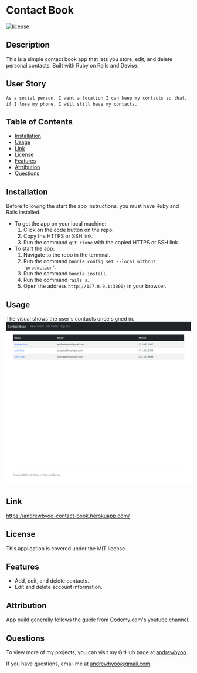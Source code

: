 # Contact Book
[![license](https://img.shields.io/badge/license-MIT-blue)](./LICENSE)
## Description
This is a simple contact book app that lets you store, edit, and delete personal contacts. Built with Ruby on Rails and Devise.

## User Story
```
As a social person, I want a location I can keep my contacts so that, if I lose my phone, I will still have my contacts.
```

## Table of Contents
- [Installation](#installation)
- [Usage](#usage)
- [Link](#link)
- [License](#license)
- [Features](#features)
- [Attribution](#attribution)
- [Questions](#questions)

## Installation
Before following the start the app instructions, you must have Ruby and Rails installed.
- To get the app on your local machine:
  1. Click on the code button on the repo.
  2. Copy the HTTPS or SSH link.
  3. Run the command `git clone` with the copied HTTPS or SSH link.
- To start the app:
  1. Navigate to the repo in the terminal.
  2. Run the command `bundle config set --local without 'production'`.
  3. Run the command `bundle install`.
  4. Run the command `rails s`.
  5. Open the address `http://127.0.0.1:3000/` in your browser.

## Usage
The visual shows the user's contacts once signed in.
![Contact Book visual](./assets/contact-book-visual.png)

## Link
https://andrewbyoo-contact-book.herokuapp.com/

## License
This application is covered under the MIT license.

## Features
- Add, edit, and delete contacts.
- Edit and delete account information.

## Attribution
App build generally follows the guide from Codemy.com's youtube channel.

## Questions
To view more of my projects, you can visit my GitHub page at [andrewbyoo](https://github.com/andrewbyoo).

If you have questions, email me at [andrewbyoo@gmail.com](mailto:andrewbyoo@gmail.com).
